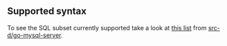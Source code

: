 ## Supported syntax

To see the SQL subset currently supported take a look at [this list](https://github.com/src-d/go-mysql-server/blob/3dd441325d1731821eff0495fbf63747c258b8ff/SUPPORTED.md) from [src-d/go-mysql-server](https://github.com/src-d/go-mysql-server).
